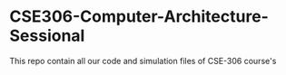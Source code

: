 # CSE306-Computer-Architecture-Sessional
This repo contain all our code and simulation files of CSE-306 course's
